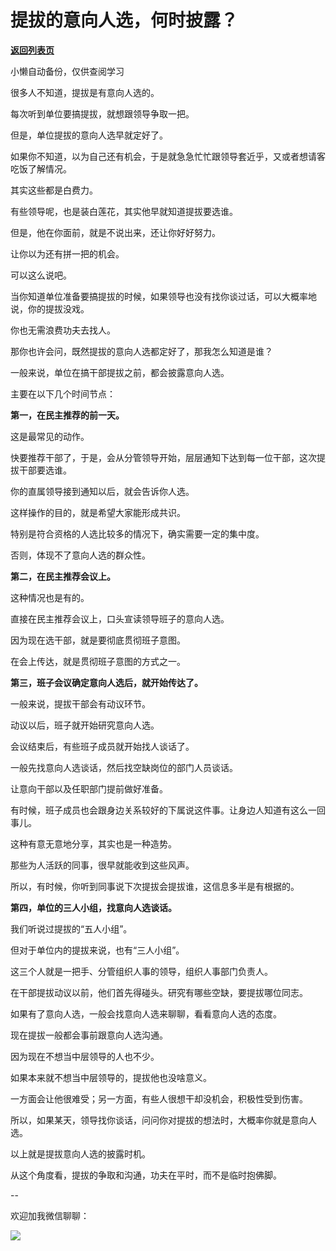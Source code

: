 # 提拔的意向人选，何时披露？

[**返回列表页**](/gzh/费曼的小茶馆)

小懒自动备份，仅供查阅学习

很多人不知道，提拔是有意向人选的。  

每次听到单位要搞提拔，就想跟领导争取一把。

但是，单位提拔的意向人选早就定好了。  

如果你不知道，以为自己还有机会，于是就急急忙忙跟领导套近乎，又或者想请客吃饭了解情况。

其实这些都是白费力。  

有些领导呢，也是装白莲花，其实他早就知道提拔要选谁。  

但是，他在你面前，就是不说出来，还让你好好努力。

让你以为还有拼一把的机会。

可以这么说吧。

当你知道单位准备要搞提拔的时候，如果领导也没有找你谈过话，可以大概率地说，你的提拔没戏。

你也无需浪费功夫去找人。  

那你也许会问，既然提拔的意向人选都定好了，那我怎么知道是谁？  

一般来说，单位在搞干部提拔之前，都会披露意向人选。  

主要在以下几个时间节点：  

**第一，在民主推荐的前一天。**  

这是最常见的动作。  

快要推荐干部了，于是，会从分管领导开始，层层通知下达到每一位干部，这次提拔干部要选谁。  

你的直属领导接到通知以后，就会告诉你人选。  

这样操作的目的，就是希望大家能形成共识。

特别是符合资格的人选比较多的情况下，确实需要一定的集中度。

否则，体现不了意向人选的群众性。

**第二，在民主推荐会议上。**

这种情况也是有的。  

直接在民主推荐会议上，口头宣读领导班子的意向人选。  

因为现在选干部，就是要彻底贯彻班子意图。  

在会上传达，就是贯彻班子意图的方式之一。

**第三，班子会议确定意向人选后，就开始传达了。**

一般来说，提拔干部会有动议环节。  

动议以后，班子就开始研究意向人选。

会议结束后，有些班子成员就开始找人谈话了。

一般先找意向人选谈话，然后找空缺岗位的部门人员谈话。  

让意向干部以及任职部门提前做好准备。

有时候，班子成员也会跟身边关系较好的下属说这件事。让身边人知道有这么一回事儿。

这种有意无意地分享，其实也是一种造势。

那些为人活跃的同事，很早就能收到这些风声。

所以，有时候，你听到同事说下次提拔会提拔谁，这信息多半是有根据的。

**第四，单位的三人小组，找意向人选谈话。**  

我们听说过提拔的“五人小组”。

但对于单位内的提拔来说，也有“三人小组”。

这三个人就是一把手、分管组织人事的领导，组织人事部门负责人。

在干部提拔动议以前，他们首先得碰头。研究有哪些空缺，要提拔哪位同志。

如果有了意向人选，一般会找意向人选来聊聊，看看意向人选的态度。  

现在提拔一般都会事前跟意向人选沟通。

因为现在不想当中层领导的人也不少。

如果本来就不想当中层领导的，提拔他也没啥意义。

一方面会让他很难受；另一方面，有些人很想干却没机会，积极性受到伤害。  

所以，如果某天，领导找你谈话，问问你对提拔的想法时，大概率你就是意向人选。

以上就是提拔意向人选的披露时机。  

从这个角度看，提拔的争取和沟通，功夫在平时，而不是临时抱佛脚。  

\--  

欢迎加我微信聊聊：  

![](https://mmbiz.qpic.cn/mmbiz_jpg/4ufdCXwkRAogiaBPlLVvMdhW25OKOspeLKicEd7LtibnPG1m66ljicjv5q7W5uHrPrOnhOiaExezAKMkAnQpKcBBLMw/640?wx_fmt=jpeg&from;=appmsg)

